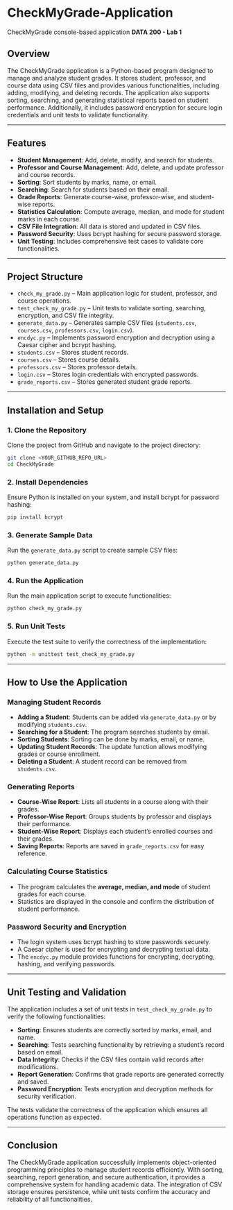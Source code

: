 # CheckMyGrade-Application
CheckMyGrade console-based application 
**DATA 200 - Lab 1**  

## **Overview**  
The CheckMyGrade application is a Python-based program designed to manage and analyze student grades. It stores student, professor, and course data using CSV files and provides various functionalities, including adding, modifying, and deleting records. The application also supports sorting, searching, and generating statistical reports based on student performance. Additionally, it includes password encryption for secure login credentials and unit tests to validate functionality.

---

## **Features**  

- **Student Management**: Add, delete, modify, and search for students.  
- **Professor and Course Management**: Add, delete, and update professor and course records.  
- **Sorting**: Sort students by marks, name, or email.  
- **Searching**: Search for students based on their email.  
- **Grade Reports**: Generate course-wise, professor-wise, and student-wise reports.  
- **Statistics Calculation**: Compute average, median, and mode for student marks in each course.  
- **CSV File Integration**: All data is stored and updated in CSV files.  
- **Password Security**: Uses bcrypt hashing for secure password storage.  
- **Unit Testing**: Includes comprehensive test cases to validate core functionalities.  

---

## **Project Structure**  

- `check_my_grade.py` – Main application logic for student, professor, and course operations.  
- `test_check_my_grade.py` – Unit tests to validate sorting, searching, encryption, and CSV file integrity.  
- `generate_data.py` – Generates sample CSV files (`students.csv`, `courses.csv`, `professors.csv`, `login.csv`).  
- `encdyc.py` – Implements password encryption and decryption using a Caesar cipher and bcrypt hashing.  
- `students.csv` – Stores student records.  
- `courses.csv` – Stores course details.  
- `professors.csv` – Stores professor details.  
- `login.csv` – Stores login credentials with encrypted passwords.  
- `grade_reports.csv` – Stores generated student grade reports.  

---

## **Installation and Setup**  

### **1. Clone the Repository**  
Clone the project from GitHub and navigate to the project directory:  

```bash
git clone <YOUR_GITHUB_REPO_URL>
cd CheckMyGrade
```

### **2. Install Dependencies**  
Ensure Python is installed on your system, and install bcrypt for password hashing:  

```bash
pip install bcrypt
```

### **3. Generate Sample Data**  
Run the `generate_data.py` script to create sample CSV files:  

```bash
python generate_data.py
```

### **4. Run the Application**  
Run the main application script to execute functionalities:  

```bash
python check_my_grade.py
```

### **5. Run Unit Tests**  
Execute the test suite to verify the correctness of the implementation:  

```bash
python -m unittest test_check_my_grade.py
```

---

## **How to Use the Application**  

### **Managing Student Records**  
- **Adding a Student**: Students can be added via `generate_data.py` or by modifying `students.csv`.  
- **Searching for a Student**: The program searches students by email.  
- **Sorting Students**: Sorting can be done by marks, email, or name.  
- **Updating Student Records**: The update function allows modifying grades or course enrollment.  
- **Deleting a Student**: A student record can be removed from `students.csv`.  

### **Generating Reports**  
- **Course-Wise Report**: Lists all students in a course along with their grades.  
- **Professor-Wise Report**: Groups students by professor and displays their performance.  
- **Student-Wise Report**: Displays each student’s enrolled courses and their grades.  
- **Saving Reports**: Reports are saved in `grade_reports.csv` for easy reference.  

### **Calculating Course Statistics**  
- The program calculates the **average, median, and mode** of student grades for each course.  
- Statistics are displayed in the console and confirm the distribution of student performance.  

### **Password Security and Encryption**  
- The login system uses bcrypt hashing to store passwords securely.  
- A Caesar cipher is used for encrypting and decrypting textual data.  
- The `encdyc.py` module provides functions for encrypting, decrypting, hashing, and verifying passwords.  

---

## **Unit Testing and Validation**  

The application includes a set of unit tests in `test_check_my_grade.py` to verify the following functionalities:  

- **Sorting**: Ensures students are correctly sorted by marks, email, and name.  
- **Searching**: Tests searching functionality by retrieving a student’s record based on email.  
- **Data Integrity**: Checks if the CSV files contain valid records after modifications.  
- **Report Generation**: Confirms that grade reports are generated correctly and saved.  
- **Password Encryption**: Tests encryption and decryption methods for security verification.  

The tests validate the correctness of the application which ensures all operations function as expected.

---

## **Conclusion**  
The CheckMyGrade application successfully implements object-oriented programming principles to manage student records efficiently. With sorting, searching, report generation, and secure authentication, it provides a comprehensive system for handling academic data. The integration of CSV storage ensures persistence, while unit tests confirm the accuracy and reliability of all functionalities.
